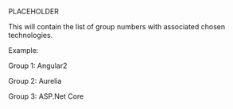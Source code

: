 PLACEHOLDER

This will contain the list of group numbers with associated chosen technologies.

Example:

Group 1: Angular2

Group 2: Aurelia

Group 3: ASP.Net Core
